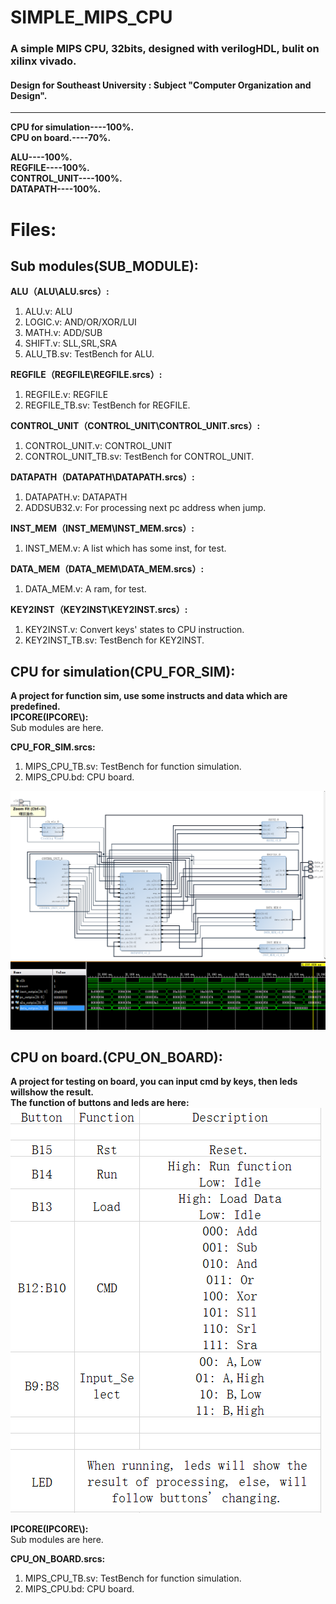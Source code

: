 # SIMPLE_MIPS_CPU  
<h3>A simple MIPS CPU, 32bits, designed with verilogHDL, bulit on xilinx vivado.</h3>
<h4>Design for Southeast University : Subject "Computer Organization and Design".</h4>  

***  

**CPU for simulation----100%.**   
**CPU on board.----70%.**  

**ALU----100%.**  
**REGFILE----100%.**  
**CONTROL_UNIT----100%.**  
**DATAPATH----100%.**

Files:  
=====

Sub modules(SUB_MODULE):
-----------
**ALU（ALU\ALU.srcs）:**  
1. ALU.v: ALU  
2. LOGIC.v: AND/OR/XOR/LUI    
3. MATH.v: ADD/SUB  
4. SHIFT.v: SLL,SRL,SRA  
5. ALU_TB.sv: TestBench for ALU.  

**REGFILE（REGFILE\REGFILE.srcs）:**  
1. REGFILE.v: REGFILE  
2. REGFILE_TB.sv: TestBench for REGFILE.

**CONTROL_UNIT（CONTROL_UNIT\CONTROL_UNIT.srcs）:**  
1. CONTROL_UNIT.v: CONTROL_UNIT  
2. CONTROL_UNIT_TB.sv: TestBench for CONTROL_UNIT.

**DATAPATH（DATAPATH\DATAPATH.srcs）:**  
1. DATAPATH.v: DATAPATH  
2. ADDSUB32.v: For processing next pc address when jump.  

**INST_MEM（INST_MEM\INST_MEM.srcs）:**  
1. INST_MEM.v: A list which has some inst, for test.    

**DATA_MEM（DATA_MEM\DATA_MEM.srcs）:**  
1. DATA_MEM.v: A ram, for test.   

**KEY2INST（KEY2INST\KEY2INST.srcs）:**  
1. KEY2INST.v: Convert keys' states to CPU instruction.     
2. KEY2INST_TB.sv: TestBench for KEY2INST.  

CPU for simulation(CPU_FOR_SIM):
-----------
**A project for function sim, use some instructs and data which are predefined.**  
**IPCORE(IPCORE\\):**  
Sub modules are here.  

**CPU_FOR_SIM.srcs:**  
1. MIPS_CPU_TB.sv: TestBench for function simulation.  
2. MIPS_CPU.bd: CPU board.

![](Image/1.png)  
![](Image/2.png)  

CPU on board.(CPU_ON_BOARD):
-----------
**A project for testing on board, you can input cmd by keys, then leds willshow the result.**  
**The function of buttons and leds are here:**  
![](Image/3.png)

**IPCORE(IPCORE\\):**  
Sub modules are here. 

**CPU_ON_BOARD.srcs:**  
1. MIPS_CPU_TB.sv: TestBench for function simulation.  
2. MIPS_CPU.bd: CPU board.